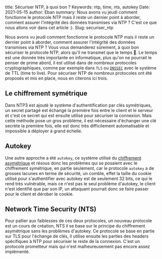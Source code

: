 title: Sécuriser NTP, à quoi bon ?
Keywords: ntp, time, nts, autokey
Date: 2021-05-15
author: Eban
summary: Nous avons vu jeudi comment fonctionne le protocole NTP mais il reste un dernier point à aborder, comment assurer l'intégrité des données transmises via NTP ? C'est ce que nous allons voir dans cet article :).
Slug: securiser_ntp

Nous avons vu jeudi comment fonctionne le protocole NTP mais il reste un dernier point à aborder, comment assurer l'intégrité des données transmises via NTP ? Vous vous demanderez sûrement, à quoi bon sécuriser le protocole NTP, alors qu'il ne transmet que le temps 🤔. Le temps est une donnée très importante en informatique, plus qu'on ne pourrait le penser de prime abord, il est utilisé dans de nombreux protocoles cryptographiques, comme par exemple dans `TLS` ou [`DNSSEC`](https://blog.eban.bzh/today-i-learned/dnssec.html) avec le système de TTL (time to live). Pour sécuriser NTP de nombreux protocoles ont été proposés et mis en place, nous en citerons ici trois.

## Le chiffrement symétrique

Dans NTP3 est ajouté le système d'authentification par clés symétriques, un secret partagé est échangé la première fois entre le client et le serveur et c'est ce secret qui est ensuite utilisé pour sécuriser la connexion. Mais cette méthode pose un gros problème, il est nécessaire d'échanger une clé secrète la première fois, elle est donc très difficilement automatisable et impossible à déployer à grand échelle.

## Autokey

Une autre approche a été `autokey`, ce système utilisé du [chiffrement asymétrique](https://fr.wikipedia.org/wiki/Cryptographie_asym%C3%A9trique) et résous donc les problèmes qui se posaient avec le chiffrement symétrique, en partie seulement, car le protocole `autokey` a de grosses lacunes en terme de sécurité, un comble, effet la taille du cookie utilisé pour s'authentifier avec autokey est de seulement 32 bits, ce qui le rend très vulnérable, mais ce n'est pas le seul problème d'autokey, le client n'est identifié que par son IP, un attaquant pourrait donc se faire passer pour le client et dérober le cookie.

## Network Time Security (NTS)

Pour pallier aux faiblesses de ces deux protocoles, un nouveau protocole est un cours de création, NTS il se base sur le principe du chiffrement asymétrique sans les problèmes d'autokey. Ce protocole se base en partie sur TLS pour l'échange de clés, il utilise ensuite les parties des headers spécifiques à NTP pour sécuriser le reste de la connexion. C'est un protocole prometteur mais qui n'est malheureusement pas encore assez implémenté.
